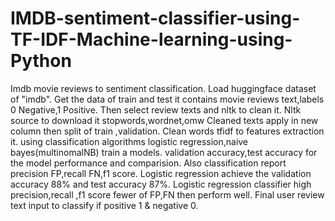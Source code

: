# IMDB-sentiment-classifier-using-TF-IDF-Machine-learning-using-Python
Imdb movie reviews to sentiment classification.
Load huggingface dataset of "imdb".
Get the data of train and test it contains movie reviews text,labels 0 Negative,1 Positive.
Then select review texts and nltk to clean it.
Nltk source to download it stopwords,wordnet,omw 
Cleaned texts apply in new column then split of train ,validation.
Clean words  tfidf to features extraction it.
using classification algorithms logistic regression,naive bayes(multinomalNB) train a models.
validation accuracy,test accuracy for the model performance and comparision.
Also classification report precision FP,recall FN,f1 score.
Logistic regression achieve the validation accuracy 88% and test accuracy 87%.
Logistic regression classifier high precision,recall ,f1 score fewer of FP,FN then perform well.
Final user review text input to classify if positive 1 & negative 0.





